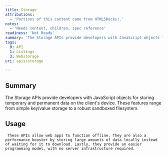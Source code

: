 ```yaml
---
title: Storage
attributions:
  - 'Portions of this content come from HTML5Rocks!.'
notes:
  - 'Needs content, children, spec reference'
readiness: 'Not Ready'
summary: 'The Storage APIs provide developers with JavaScript objects for storing temporary and permanent data on the client''s device. These features range from simple key/value storage to a robust sandboxed filesystem.'
tags:
  0: API
  1: Listings
  3: Webstorage
uri: apis/storage

---
```

## Summary

The Storage APIs provide developers with JavaScript objects for storing temporary and permanent data on the client's device. These features range from simple key/value storage to a robust sandboxed filesystem.

## Usage

     These APIs allow web apps to function offline. They are also a performance booster by storing large amounts of data locally instead of waiting for it to download. Lastly, they provide an easier programming model, with no server infrastructure required.
